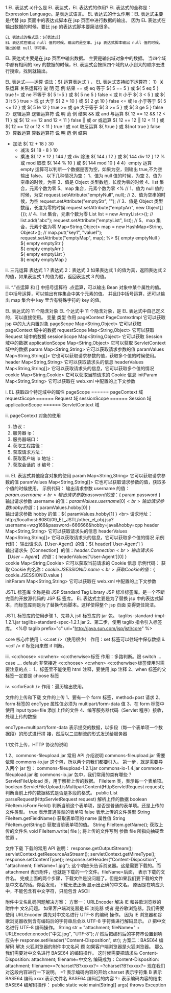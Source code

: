 1.EL 表达式
a)什么是 EL 表达式，EL 表达式的作用?
EL 表达式的全称是：Expression Language。是表达式语言。
EL 表达式的什么作用：EL 表达式主要是代替 jsp 页面中的表达式脚本在 jsp 页面中进行数据的输出。
因为 EL 表达式在输出数据的时候，要比 jsp 的表达式脚本要简洁很多。

    EL 表达式的格式是：${表达式}
    EL 表达式在输出 null 值的时候，输出的是空串。jsp 表达式脚本输出 null 值的时候，输出的是 null 字符串。

EL 表达式主要是在 jsp 页面中输出数据。
主要是输出域对象中的数据。
当四个域中都有相同的 key 的数据的时候，EL 表达式会按照四个域的从小到大的顺序去进行搜索，找到就输出。

EL 表达式——运算
语法：${ 运算表达式 } ， EL 表达式支持如下运算符：
1）关系运算
关系运算符 说 明 范 例 结果
    == 或 eq 等于 ${ 5 == 5 } 或 ${ 5 eq 5 } true
    != 或 ne 不等于 ${ 5 !=5 } 或 ${ 5 ne 5 } false
    < 或 lt 小于 ${ 3 < 5 } 或 ${ 3 lt 5 } true
    > 或 gt 大于 ${ 2 > 10 } 或 ${ 2 gt 10 } false
    <= 或 le 小于等于 ${ 5 <= 12 } 或 ${ 5 le 12 } true
    >= 或 ge 大于等于 ${ 3 >= 5 } 或 ${ 3 ge 5 } false
2）逻辑运算
逻辑运算符 说 明 范 例 结果
    && 或 and 与运算 ${ 12 == 12 && 12 < 11 } 或 ${ 12 == 12 and 12 < 11 } false
    || 或 or 或运算 ${ 12 == 12 || 12 < 11 } 或 ${ 12 == 12 or 12 < 11 } true
    ! 或 not 取反运算 ${ !true } 或 ${not true } false
3）算数运算
算数运算符 说 明 范 例 结果
+ 加法 ${ 12 + 18 } 30
  - 减法 ${ 18 - 8 } 10
  * 乘法 ${ 12 * 12 } 144
    / 或 div 除法 ${ 144 / 12 } 或 ${ 144 div 12 } 12
    % 或 mod 取模 ${ 144 % 10 } 或 ${ 144 mod 10 } 4
4）empty 运算
    empty 运算可以判断一个数据是否为空，如果为空，则输出 true,不为空输出 false。
    以下几种情况为空：
    1、值为 null 值的时候，为空
    2、值为空串的时候，为空
    3、值是 Object 类型数组，长度为零的时候
    4、list 集合，元素个数为零
    5、map 集合，元素个数为零
        <body>
        <%
        // 1、值为 null 值的时候，为空
        request.setAttribute("emptyNull", null);
        // 2、值为空串的时候，为空
        request.setAttribute("emptyStr", "");
        // 3、值是 Object 类型数组，长度为零的时候
        request.setAttribute("emptyArr", new Object[]{});
        // 4、list 集合，元素个数为零
        List<String> list = new ArrayList<>();
        // list.add("abc");
        request.setAttribute("emptyList", list);
        // 5、map 集合，元素个数为零
        Map<String,Object> map = new HashMap<String, Object>();
        // map.put("key1", "value1");
        request.setAttribute("emptyMap", map);
        %>
        ${ empty emptyNull } <br/>
        ${ empty emptyStr } <br/>
        ${ empty emptyArr } <br/>
        ${ empty emptyList } <br/>
        ${ empty emptyMap } <br/>
        </body>

ii. 三元运算
表达式 1？表达式 2：表达式 3
如果表达式 1 的值为真，返回表达式 2 的值，如果表达式 1 的值为假，返回表达式 3 的值。

iii. “.”点运算 和 [] 中括号运算符
.点运算，可以输出 Bean 对象中某个属性的值。
[]中括号运算，可以输出有序集合中某个元素的值。
并且[]中括号运算，还可以输出 map 集合中 key 里含有特殊字符的 key 的值。


EL 表达式的 11 个隐含对象
    EL 个达式中 11 个隐含对象，是 EL 表达式中自己定义的，可以直接使用。
    变量 类型 作用
    pageContext PageContextImpl 它可以获取 jsp 中的九大内置对象
    pageScope Map<String,Object> 它可以获取 pageContext 域中的数据
    requestScope Map<String,Object> 它可以获取 Request 域中的数据
    sessionScope Map<String,Object> 它可以获取 Session 域中的数据
    applicationScope Map<String,Object> 它可以获取 ServletContext 域中的数据
    param Map<String,String> 它可以获取请求参数的值
    paramValues Map<String,String[]> 它也可以获取请求参数的值，获取多个值的时候使用。
    header Map<String,String> 它可以获取请求头的信息
    headerValues Map<String,String[]> 它可以获取请求头的信息，它可以获取多个值的情况
    cookie Map<String,Cookie> 它可以获取当前请求的 Cookie 信息
    initParam Map<String,String> 它可以获取在 web.xml 中配置的<context-param>上下文参数

i. EL 获取四个特定域中的属性
pageScope ====== pageContext 域
requestScope ====== Request 域
sessionScope ====== Session 域
applicationScope ====== ServletContext 域

ii. pageContext 对象的使用
1. 协议：
2. 服务器 ip：
3. 服务器端口：
4. 获取工程路径：
5. 获取请求方法：
6. 获取客户端 ip 地址：
7. 获取会话的 id 编号：
 
 iii. EL 表达式其他隐含对象的使用
   param Map<String,String> 它可以获取请求参数的值
   paramValues Map<String,String[]> 它也可以获取请求参数的值，获取多个值的时候使用。
   示例代码：
   输出请求参数 username 的值：${ param.username } <br>
   输出请求参数 password 的值：${ param.password } <br>
   输出请求参数 username 的值：${ paramValues.username[0] } <br>
   输出请求参数 hobby 的值：${ paramValues.hobby[0] } <br>
   输出请求参数 hobby 的值：${ paramValues.hobby[1] } <br>
   请求地址：
   http://localhost:8080/09_EL_JSTL/other_el_obj.jsp?username=wzg168&password=666666&hobby=java&hobby=cpp
   header Map<String,String> 它可以获取请求头的信息
   headerValues Map<String,String[]> 它可以获取请求头的信息，它可以获取多个值的情况
   示例代码：
   输出请求头【User-Agent】的值：${ header['User-Agent'] } <br>
   输出请求头【Connection】的值：${ header.Connection } <br>
   输出请求头【User-Agent】的值：${ headerValues['User-Agent'][0] } <br>
   cookie Map<String,Cookie> 它可以获取当前请求的 Cookie 信息
   示例代码：
   获取 Cookie 的名称：${ cookie.JSESSIONID.name } <br>
   获取 Cookie 的值：${ cookie.JSESSIONID.value } <br>
   initParam Map<String,String> 它可以获取在 web.xml 中配置的<context-param>上下文参数


JSTL 标签库 
    全称是指 JSP Standard Tag Library JSP 标准标签库。是一个不断完善的开放源代码的 JSP 标
    签库。
    EL 表达式主要是为了替换 jsp 中的表达式脚本，而标签库则是为了替换代码脚本。这样使得整个 jsp 页面
    变得更佳简洁。

 JSTL 标签库的使用步骤
    1、先导入 jstl 标签库的 jar 包。
    taglibs-standard-impl-1.2.1.jar
    taglibs-standard-spec-1.2.1.jar
    2、第二步，使用 taglib 指令引入标签库。
    <%@ taglib prefix="c" uri="http://java.sun.com/jsp/jstl/core" %>

core 核心库使用
i. <c:set />（使用很少）
作用：set 标签可以往域中保存数据
ii. <c:if />
if 标签用来做 if 判断。

iii. <c:choose> <c:when> <c:otherwise>标签
作用：多路判断。跟 switch ... case .... default 非常接近
<c:choose> <c:when> <c:otherwise>标签使用时需要注意的点：
    1、标签里不能使用 html 注释，要使用 jsp 注释
    2、when 标签的父标签一定要是 choose 标签


iv. <c:forEach />
作用：遍历输出使用。

文件的上传和下载
文件的上传
1、要有一个 form 标签，method=post 请求
2、form 标签的 encType 属性值必须为 multipart/form-data 值
3、在 form 标签中使用 input type=file 添加上传的文件
4、编写服务器代码（Servlet 程序）接收，处理上传的数据

encType=multipart/form-data 表示提交的数据，以多段（每一个表单项一个数据段）的形式进行拼
接，然后以二进制流的形式发送给服务器

1.1文件上传，HTTP 协议的说明

1.2、commons-fileupload.jar 常用 API 介绍说明
commons-fileupload.jar 需要依赖 commons-io.jar 这个包，所以两个包我们都要引入。
第一步，就是需要导入两个 jar 包：
commons-fileupload-1.2.1.jar
commons-io-1.4.jar
commons-fileupload.jar 和 commons-io.jar 包中，我们常用的类有哪些？
ServletFileUpload 类，用于解析上传的数据。
FileItem 类，表示每一个表单项。
boolean ServletFileUpload.isMultipartContent(HttpServletRequest request);
判断当前上传的数据格式是否是多段的格式。
public List<FileItem> parseRequest(HttpServletRequest request)
解析上传的数据
boolean FileItem.isFormField()
判断当前这个表单项，是否是普通的表单项。还是上传的文件类型。
true 表示普通类型的表单项
false 表示上传的文件类型
String FileItem.getFieldName()
获取表单项的 name 属性值
String FileItem.getString()
获取当前表单项的值。
String FileItem.getName();
获取上传的文件名
void FileItem.write( file );
将上传的文件写到 参数 file 所指向抽硬盘位置 。

文件下载
下载的常用 API 说明：
response.getOutputStream();
servletContext.getResourceAsStream();
servletContext.getMimeType();
response.setContentType();
response.setHeader("Content-Disposition", "attachment; fileName=1.jpg");
这个响应头告诉浏览器。这是需要下载的。而 attachment 表示附件，也就是下载的一个文件。fileName=后面，
表示下载的文件名。
完成上面的两个步骤，下载文件是没问题了。但是如果我们要下载的文件是中文名的话。你会发现，下载无法正确
显示出正确的中文名。
原因是在响应头中，不能包含有中文字符，只能包含 ASCII

附件中文名乱码问题解决方案：
方案一：URLEncoder 解决 IE 和谷歌浏览器的 附件中
文名问题。
如果客户端浏览器是 IE 浏览器 或者 是谷歌浏览器。我们需要使用 URLEncoder 类先对中文名进行 UTF-8 的编码
操作。
因为 IE 浏览器和谷歌浏览器收到含有编码后的字符串后会以 UTF-8 字符集进行解码显示。
// 把中文名进行 UTF-8 编码操作。
String str = "attachment; fileName=" + URLEncoder.encode("中文.jpg", "UTF-8");
// 然后把编码后的字符串设置到响应头中
response.setHeader("Content-Disposition", str);
方案二：BASE64 编解码 解决 火狐浏览器的附件中文名问
题
如果客户端浏览器是火狐浏览器。 那么我们需要对中文名进行 BASE64 的编码操作。
这时候需要把请求头 Content-Disposition: attachment; filename=中文名
编码成为：Content-Disposition: attachment; filename==?charset?B?xxxxx?=
=?charset?B?xxxxx?= 现在我们对这段内容进行一下说明。
=? 表示编码内容的开始
charset 表示字符集
B 表示 BASE64 编码
xxxx 表示文件名 BASE64 编码后的内容
?= 表示编码内容的结束
BASE64 编解码操作：
public static void main(String[] args) throws Exception 
